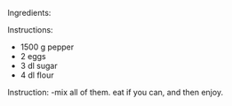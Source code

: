Ingredients:

Instructions:
- 1500 g pepper
- 2 eggs
- 3 dl sugar
- 4 dl flour

Instruction:
-mix all of them. eat if you can, and then enjoy.
